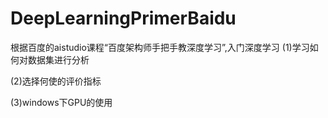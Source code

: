 # DeepLearningPrimerBaidu
根据百度的aistudio课程“百度架构师手把手教深度学习”,入门深度学习
(1)学习如何对数据集进行分析

(2)选择何使的评价指标

(3)windows下GPU的使用

